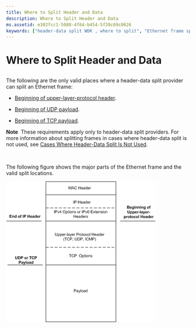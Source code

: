```yaml
---
title: Where to Split Header and Data
description: Where to Split Header and Data
ms.assetid: e302fcc1-5088-4f64-b454-5f20c69c0626
keywords: ["header-data split WDK , where to split", "Ethernet frame splitting WDK networking , where to split"]
---
```


# Where to Split Header and Data


## <a href="" id="ddk-where-to-split-header-and-data-ng"></a>


The following are the only valid places where a header-data split provider can split an Ethernet frame:

-   [Beginning of upper-layer-protocol header](splitting-frames-at-the-beginning-of-the-upper-layer-protocol-headers.md).

-   [Beginning of UDP payload](splitting-frames-at-the-udp-payload.md).

-   [Beginning of TCP payload](splitting-frames-at-the-tcp-payload.md).

**Note**  These requirements apply only to header-data split providers. For more information about splitting frames in cases where header-data split is not used, see [Cases Where Header-Data Split Is Not Used](cases-where-header-data-split-is-not-used.md).

 

The following figure shows the major parts of the Ethernet frame and the valid split locations.

![diagram illustrating the format of the 802.11 mpdu frame encrypted through the wep algorithm](images/hdsplitframe.png)

 

 





